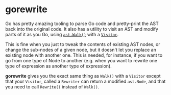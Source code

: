 # gorewrite
Go has pretty amazing tooling to parse Go code and pretty-print the AST back
into the original code.  It also has a utility to visit an AST and modify
parts of it as you Go, using [`ast.Walk()`](http://golang.org/pkg/go/ast/#Walk)
with a [`Visitor`](http://golang.org/pkg/go/ast/#Visitor).

This is fine when you just to tweak the contents of existing AST nodes, or
change the sub-nodes of a given node, but it doesn't let you replace an existing
node with another one.  This is needed, for instance, if you want to go from one
type of Node to another (e.g. when you want to rewrite one type of expression as
another type of expression).

**gorewrite** gives you the exact same thing as `Walk()` with a `Visitor` except
that your `Visitor`, called a `Rewriter` can return a modified `ast.Node`, and
that you need to call `Rewrite()` instead of `Walk()`.
